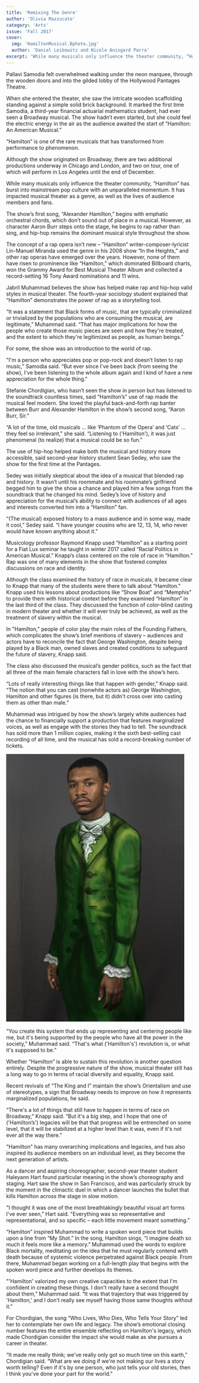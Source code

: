 ```yaml
---
title: 'Remixing The Genre'
author: 'Olivia Mazzucato'
category: 'Arts'
issue: 'Fall 2017'
cover:
  img: 'HamiltonMusical.Bphoto.jpg'
  author: 'Daniel Leibowitz and Nicole Anisgard Parra'
excerpt: 'While many musicals only influence the theater community, “Hamilton” has burst into mainstream pop culture with an unparalleled momentum. It has impacted musical theater as a genre, as well as the lives of audience members and fans.'
---
```


Pallavi Samodia felt overwhelmed walking under the neon marquee, through the
wooden doors and into the gilded lobby of the Hollywood Pantages Theatre.

When she entered the theater, she saw the intricate wooden scaffolding standing
against a simple solid brick background. It marked the first time Samodia, a
third-year financial actuarial mathematics student, had ever seen a Broadway
musical. The show hadn’t even started, but she could feel the electric energy in
the air as the audience awaited the start of “Hamilton: An American Musical.”

“Hamilton” is one of the rare musicals that has transformed from performance to
phenomenon.

Although the show originated on Broadway, there are two additional productions
underway in Chicago and London, and two on tour, one of which will perform in
Los Angeles until the end of December.

While many musicals only influence the theater community, “Hamilton” has burst
into mainstream pop culture with an unparalleled momentum. It has impacted
musical theater as a genre, as well as the lives of audience members and fans.

The show’s first song, “Alexander Hamilton,” begins with emphatic orchestral
chords, which don’t sound out of place in a musical. However, as character Aaron
Burr steps onto the stage, he begins to rap rather than sing, and hip-hop
remains the dominant musical style throughout the show.

The concept of a rap opera isn’t new – ”Hamilton” writer-composer-lyricist
Lin-Manuel Miranda used the genre in his 2008 show “In the Heights,” and other
rap operas have emerged over the years. However, none of them have risen to
prominence like “Hamilton," which dominated Billboard charts, won the Grammy
Award for Best Musical Theater Album and collected a record-setting 16 Tony
Award nominations and 11 wins.

Jabril Muhammad believes the show has helped make rap and hip-hop valid styles
in musical theater. The fourth-year sociology student explained that “Hamilton”
demonstrates the power of rap as a storytelling tool.

“It was a statement that Black forms of music, that are typically criminalized
or trivialized by the populations who are consuming the musical, are
legitimate,” Muhammad said. “That has major implications for how the people who
create those music pieces are seen and how they're treated, and the extent to
which they're legitimized as people, as human beings.”

For some, the show was an introduction to the world of rap.

"I'm a person who appreciates pop or pop-rock and doesn’t listen to rap music,”
Samodia said. “But ever since I've been back (from seeing the show), I've been
listening to the whole album again and I kind of have a new appreciation for the
whole thing."

Stefanie Chordigian, who hasn’t seen the show in person but has listened to the
soundtrack countless times, said “Hamilton’s” use of rap made the musical feel
modern. She loved the playful back-and-forth rap banter between Burr and
Alexander Hamilton in the show’s second song, “Aaron Burr, Sir.”

“A lot of the time, old musicals ... like ‘Phantom of the Opera’ and ‘Cats’ ...
they feel so irrelevant,” she said. “Listening to ('Hamilton'), it was just
phenomenal (to realize) that a musical could be so fun.”

The use of hip-hop helped make both the musical and history more accessible,
said second-year history student Sean Sedey, who saw the show for the first time
at the Pantages.

Sedey was initially skeptical about the idea of a musical that blended rap and
history. It wasn’t until his roommate and his roommate’s girlfriend begged him
to give the show a chance and played him a few songs from the soundtrack that he
changed his mind. Sedey’s love of history and appreciation for the musical’s
ability to connect with audiences of all ages and interests converted him into a
“Hamilton” fan.

“(The musical) exposed history to a mass audience and in some way, made it
cool,” Sedey said. “I have younger cousins who are 12, 13, 14, who never would
have known anything about it.”

Musicology professor Raymond Knapp used “Hamilton” as a starting point for a
Fiat Lux seminar he taught in winter 2017 called “Racial Politics in American
Musical.” Knapp’s class centered on the role of race in “Hamilton.” Rap was one
of many elements in the show that fostered complex discussions on race and
identity.

Although the class examined the history of race in musicals, it became clear to
Knapp that many of the students were there to talk about “Hamilton." Knapp used
his lessons about productions like “Show Boat” and “Memphis” to provide them
with historical context before they examined “Hamilton” in the last third of the
class. They discussed the function of color-blind casting in modern theater and
whether it will ever truly be achieved, as well as the treatment of slavery
within the musical.

In "Hamilton," people of color play the main roles of the Founding Fathers,
which complicates the show’s brief mentions of slavery – audiences and actors
have to reconcile the fact that George Washington, despite being played by a
Black man, owned slaves and created conditions to safeguard the future of
slavery, Knapp said.

The class also discussed the musical’s gender politics, such as the fact that
all three of the main female characters fall in love with the show’s hero.

“Lots of really interesting things like that happen with gender,” Knapp said.
“The notion that you can cast (nonwhite actors as) George Washington, Hamilton
and other figures (is there, but it) didn't cross over into casting them as
other than male.”

Muhammad was intrigued by how the show’s largely white audiences had the chance
to financially support a production that features marginalized voices, as well
as engage with the stories they had to tell. The soundtrack has sold more than 1
million copies, making it the sixth best-selling cast recording of all time, and
the musical has sold a record-breaking number of tickets.

![Daniel Leibowitz and Nicole Anisgard Parra|left](HamiltonMusical.Aphoto.jpg)

“You create this system that ends up representing and centering people like me,
but it's being supported by the people who have all the power in the society,”
Muhammad said. “That's what ('Hamilton's') revolution is, or what it's supposed
to be.”

Whether “Hamilton” is able to sustain this revolution is another question
entirely. Despite the progressive nature of the show, musical theater still has
a long way to go in terms of racial diversity and equality, Knapp said.

Recent revivals of “The King and I” maintain the show’s Orientalism and use of
stereotypes, a sign that Broadway needs to improve on how it represents
marginalized populations, he said.

“There's a lot of things that still have to happen in terms of race on
Broadway,” Knapp said. “But it's a big step, and I hope that one of
('Hamilton’s') legacies will be that that progress will be entrenched on some
level, that it will be stabilized at a higher level than it was, even if it's
not ever all the way there."

"Hamilton" has many overarching implications and legacies, and has also inspired
its audience members on an individual level, as they become the next generation
of artists.

As a dancer and aspiring choreographer, second-year theater student Haleyann
Hart found particular meaning in the show’s choreography and staging. Hart saw
the show in San Francisco, and was particularly struck by the moment in the
climactic duel in which a dancer launches the bullet that kills Hamilton across
the stage in slow motion.

"I thought it was one of the most breathtakingly beautiful visual art forms I've
ever seen,” Hart said. "Everything was so representative and representational,
and so specific – each little movement meant something.”

“Hamilton” inspired Muhammad to write a spoken word piece that builds upon a
line from “My Shot.” In the song, Hamilton sings, “I imagine death so much it
feels more like a memory.” Muhammad used the words to explore Black mortality,
meditating on the idea that he must regularly contend with death because of
systemic violence perpetrated against Black people. From there, Muhammad began
working on a full-length play that begins with the spoken word piece and further
develops its themes.

"'Hamilton' valorized my own creative capacities to the extent that I'm
confident in creating these things. I don't really have a second thought about
them,” Muhammad said. “It was that trajectory that was triggered by 'Hamilton,'
and I don't really see myself having those same thoughts without it."

For Chordigian, the song “Who Lives, Who Dies, Who Tells Your Story” led her to
contemplate her own life and legacy. The show’s emotional closing number
features the entire ensemble reflecting on Hamilton's legacy, which made
Chordigian consider the impact she would make as she pursues a career in
theater.

“It made me really think; we've really only got so much time on this earth,”
Chordigian said. “What are we doing if we're not making our lives a story worth
telling? Even if it's by one person, who just tells your old stories, then I
think you've done your part for the world."

